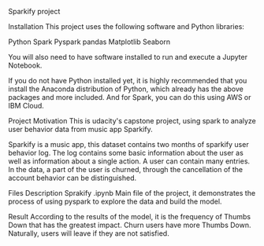 Sparkify project

Installation
This project uses the following software and Python libraries:

Python
Spark
Pyspark
pandas
Matplotlib
Seaborn

You will also need to have software installed to run and execute a Jupyter Notebook.

If you do not have Python installed yet, it is highly recommended that you install the Anaconda distribution of Python, which already has the above packages and more included. And for Spark, you can do this using AWS or IBM Cloud.

Project Motivation
This is udacity's capstone project, using spark to analyze user behavior data from music app Sparkify.

Sparkify is a music app, this dataset contains two months of sparkify user behavior log. The log contains some basic information about the user as well as information about a single action. A user can contain many entries. In the data, a part of the user is churned, through the cancellation of the account behavior can be distinguished.

Files Description
Sprakify .ipynb Main file of the project, it demonstrates the process of using pyspark to explore the data and build the model.

Result
According to the results of the model, it is the frequency of Thumbs Down that has the greatest impact. Churn users have more Thumbs Down. Naturally, users will leave if they are not satisfied.
